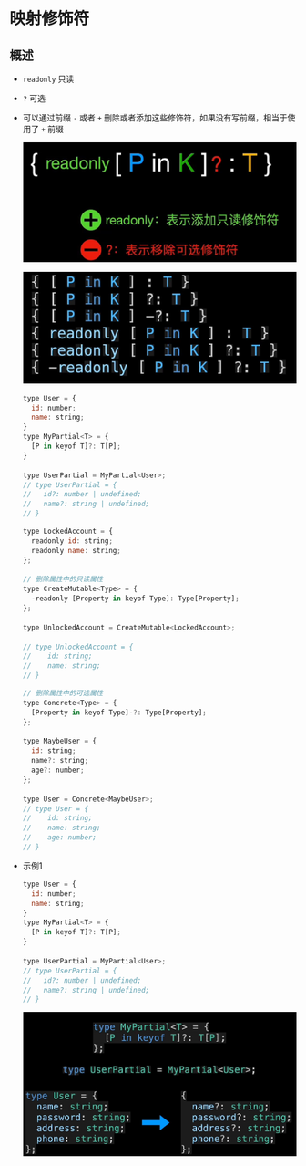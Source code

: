 # 映射修饰符

## 概述

+ `readonly` 只读

+ `?` 可选

+ 可以通过前缀 `-` 或者 `+` 删除或者添加这些修饰符，如果没有写前缀，相当于使用了 `+` 前缀

  ![image1](image/image1.png)

  ![image2](image/image2.png)

  ```js
  type User = {
    id: number;
    name: string;
  }
  type MyPartial<T> = {
    [P in keyof T]?: T[P];
  }

  type UserPartial = MyPartial<User>;
  // type UserPartial = {
  //   id?: number | undefined;
  //   name?: string | undefined;
  // }
  ```

  ```js
  type LockedAccount = {
    readonly id: string;
    readonly name: string;
  };

  // 删除属性中的只读属性
  type CreateMutable<Type> = {
    -readonly [Property in keyof Type]: Type[Property];
  };

  type UnlockedAccount = CreateMutable<LockedAccount>;

  // type UnlockedAccount = {
  //    id: string;
  //    name: string;
  // }
  ```

  ```js
  // 删除属性中的可选属性
  type Concrete<Type> = {
    [Property in keyof Type]-?: Type[Property];
  };

  type MaybeUser = {
    id: string;
    name?: string;
    age?: number;
  };

  type User = Concrete<MaybeUser>;
  // type User = {
  //    id: string;
  //    name: string;
  //    age: number;
  // }
  ```

+ 示例1

  ```js
  type User = {
    id: number;
    name: string;
  }
  type MyPartial<T> = {
    [P in keyof T]?: T[P];
  }

  type UserPartial = MyPartial<User>;
  // type UserPartial = {
  //   id?: number | undefined;
  //   name?: string | undefined;
  // }
  ```

  ![image3](image/image3.png)
